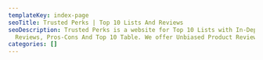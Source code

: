 ```yaml
---
templateKey: index-page
seoTitle: Trusted Perks | Top 10 Lists And Reviews
seoDescription: Trusted Perks is a website for Top 10 Lists with In-Depth
  Reviews, Pros-Cons And Top 10 Table. We offer Unbiased Product Reviews.
categories: []
---
```

